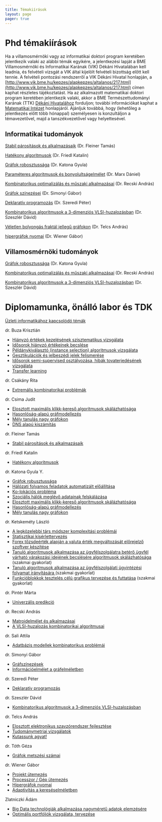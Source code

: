 ```yaml
---
title: Témakiírások
layout: page 
pager: true 
---
```



Phd témakiírások
=================

Ha a villamosmérnöki vagy az informatikai doktori program keretében jelentkezik valaki az alábbi témák egyikére, a jelentkezési lapját a BME Villamosmérnöki és Informatikai Karának (VIK) Dékáni Hivatalában kell leadnia, és felvételi vizsgát a VIK által kijelölt felvételi bizottság előtt kell tennie. A felvételi pontozási rendszerről a VIK Dékáni Hivatal honlapján, a 
[http://www.vik.bme.hu/kepzes/alapkepzes/altalanos/217.html](http://www.vik.bme.hu/kepzes/alapkepzes/altalanos/217.html) címen kaphat részletes tájékoztatást. 
Ha az alkalmazott matematikai doktori program keretében jelentkezik valaki, akkor a BME Természettudományi Karának (TTK) [Dékáni Hivatalához](http://www.ttdh.bme.hu/) forduljon; további információkat kaphat a [Matematikai Intézet](http://www.math.bme.hu/) honlapjáról. 
Ajánljuk továbbá, hogy (lehetőleg a jelentkezés előtt több hónappal) személyesen is konzultáljon a témavezetővel, majd a tanszékvezetővel vagy helyettesével.


Informatikai tudományok
---------------------------------

[Stabil párosítások és alkalmazásaik](http://www.doktori.hu/index.php?menuid=195&tk_ID=6112) (Dr. Fleiner Tamás)

[Hatékony algoritmusok](http://www.doktori.hu/index.php?menuid=195&tk_ID=47725) (Dr. Friedl Katalin)

[Gráfok robosztussága](http://www.doktori.hu/index.php?menuid=195&tk_ID=6114) (Dr. Katona Gyula)

[Paraméteres algoritmusok és bonyolultságelmélet](http://www.doktori.hu/index.php?menuid=195&tk_ID=6124) (Dr. Marx Dániel)

[Kombinatorikus optimalizálás és műszaki alkalmazásai](http://www.doktori.hu/index.php?menuid=195&tk_ID=6115) (Dr. Recski András)

[Gráfok színezései](http://www.doktori.hu/index.php?menuid=195&tk_ID=6116) (Dr. Simonyi Gábor)

[Deklaratív programozás](http://www.doktori.hu/index.php?menuid=195&tk_ID=6117) (Dr. Szeredi Péter)

[Kombinatorikus algoritmusok a 3-dimenziós VLSI-huzalozásban](http://www.doktori.hu/index.php?menuid=195&tk_ID=6119) (Dr. Szeszlér Dávid)

[Véletlen bolyongás fraktál jellegű gráfokon](http://www.doktori.hu/index.php?menuid=195&tk_ID=6120) (Dr. Telcs András)

[hipergráfok nyomai](http://www.doktori.hu/index.php?menuid=195&tk_ID=6122) (Dr. Wiener Gábor)

Villamosmérnöki tudományok
------------------------------


[Gráfok robosztussága](http://www.doktori.hu/index.php?menuid=195&tk_ID=6104) (Dr. Katona Gyula)

[Kombinatorikus optimalizálás és műszaki alkalmazásai](http://www.doktori.hu/index.php?menuid=195&tk_ID=6106) (Dr. Recski András)

[Kombinatorikus algoritmusok a 3-dimenziós VLSI-huzalozásban](http://www.doktori.hu/index.php?menuid=195&tk_ID=6109) (Dr. Szeszlér Dávid)




Diplomamunka, önálló labor és TDK 
===========================================

[Üzleti informatikához kapcsolódó témák](http://www.cs.bme.hu/dok/onlab.html)

dr. Buza Krisztián

* [Hiányzó értékek kezelésének szisztematikus vizsgálata](http://www.cs.bme.hu/~buza/edu/projects/)
* [Idősorok hiányzó értékeinek becslése](http://www.cs.bme.hu/~buza/edu/projects/)
* [Példánykiválasztó (instance selection) algoritmusok vizsgálata](http://www.cs.bme.hu/~buza/edu/projects/)
* [Gesztikulációk és jelbeszédi jelek felismerése](http://www.cs.bme.hu/~buza/edu/projects/)
* [Idősorok semi-supervised osztályozása, hibák tovaterjedésének vizsgálata](http://www.cs.bme.hu/~buza/edu/projects/)
* [Transfer learning](http://www.cs.bme.hu/~buza/edu/projects/)

dr. Csákány Rita

* [Extremális kombinatorikai problémák](http://www.cs.bme.hu/dok/csakany.html)



dr. Csima Judit

* [Elosztott maximális klikk-kereső algoritmusok skálázhatósága](http://cs.bme.hu/dok/csima_katona_1.html)
* [Hasonlóság-alapú gráfmodellezés](http://cs.bme.hu/dok/csima_katona_2.html)
* [Mély tanulás nagy gráfokon](http://cs.bme.hu/dok/csima_katona_3.html)
* [DNS alapú kiszámítás](http://cs.bme.hu/dok/csima.html)

dr. Fleiner Tamás

* [Stabil párosítások és alkalmazásaik](http://cs.bme.hu/dok/fleiner.html)

dr. Friedl Katalin

* [Hatékony algoritmusok](http://www.doktori.hu/index.php?menuid=195&tk_ID=47725)

dr. Katona Gyula Y.

* [Gráfok robusztussága](http://www.cs.bme.hu/katona1)
* [Hálózati folyamos feladatok automatizált előállítása](http://www.cs.bme.hu/katona2)
* [Ko-lokációs probléma](http://www.cs.bme.hu/katona5)
* [Szociális hálók  meglévő adatainak felskálázása](http://www.cs.bme.hu/katona4)
* [Elosztott maximális klikk-kereső algoritmusok skálázhatósága](http://cs.bme.hu/dok/csima_katona_1.html)
* [Hasonlóság-alapú gráfmodellezés](http://cs.bme.hu/dok/csima_katona_2.html)
* [Mély tanulás nagy gráfokon](http://cs.bme.hu/dok/csima_katona_3.html)


dr. Ketskeméty László

* [A legközelebbi társ módszer komplexitási problémái](http://www.cs.bme.hu/kelatema1)
* [Statisztikai kísérlettervezés](http://www.cs.bme.hu/kelatema2)
* [Forex tőzsdeérték alapján a valuta érték megváltozását előrejelző szoftver készítése](http://www.cs.bme.hu/kelatema3)
* [Tanuló algoritmusok alkalmazása az ügyfélszolgálatra betérő ügyfél várható várakozási idejének becslésére algoritmusok skálázhatósága](http://www.cs.bme.hu/kela4) (szakmai gyakorlat)
* [Tanuló algoritmusok alkalmazása az ügyfélszolgálati  ügyintézési folyamat irányítására ](http://www.cs.bme.hu/kela5) (szakmai gyakorlat)
* [Funkcióblokkok tesztelés célú grafikus tervezése és futtatása](http://www.cs.bme.hu/kela6) (szakmai gyakorlat)

dr. Pintér Márta

* [Univerzális predikció](http://www.cs.bme.hu/dok/marti.htm) 

dr. Recski András

* [Matroidelmélet és alkalmazásai](http://www.cs.bme.hu/dok/recski.html) 
* [A VLSI-huzalozás kombinatorikai algoritmusai](http://www.cs.bme.hu/dok/recskib.html) 


dr. Sali Attila

* [Adatbázis modellek kombinatorikus problémái](http://www.cs.bme.hu/dok/sali1.html) 


dr. Simonyi Gábor

* [Gráfszínezések](http://www.cs.bme.hu/dok/simonyi1.html) 
* [Információelmélet a gráfelméletben](http://www.cs.bme.hu/dok/simonyib.html) 


dr. Szeredi Péter

* [Deklaratív programozás](http://www.cs.bme.hu/dok/szeredi.html) 


dr. Szeszlér Dávid


* [Kombinatorikus algoritmusok a 3-dimenziós VLSI-huzalozásban](http://www.cs.bme.hu/dok/szeszler.html) 

dr. Telcs András


* [Elosztott elektronikus szavzórendszer fejlesztése](http://www.cs.bme.hu/dok/telcsj.html) 
* [Tudománymetriai vizsgálatok](http://www.cs.bme.hu/dok/telcsk.html) 
* [Kutassunk agyat!](http://www.cs.bme.hu/dok/telcsi.html) 

dr. Tóth Géza

* [Gráfok metszési számai](http://www.cs.bme.hu/dok/tothg.html) 

dr. Wiener Gábor

* [Projekt ütemezés](http://www.cs.bme.hu/dok/wiener.html) 
* [Processzor / Gép ütemezés](http://www.cs.bme.hu/dok/wienerb.html) 
* [Hipergráfok nyomai](http://www.cs.bme.hu/dok/wiener3.html) 
* [Adaptivítás a kereséselméletben](http://www.cs.bme.hu/dok/wiener4.html) 


Zlatniczki Ádám

* [Big Data technológiák alkalmazása nagyméretű adatok elemzésére](http://www.cs.bme.hu/dok/zlatniczki1.html) 
* [Optimális portfóliók vizsgálata, tervezése](http://www.cs.bme.hu/dok/zlatniczki2.html) 


